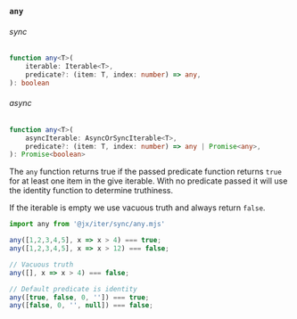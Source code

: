 ### `any`

###### sync

```ts
function any<T>(
    iterable: Iterable<T>,
    predicate?: (item: T, index: number) => any,
): boolean
```

###### async

```ts
function any<T>(
    asyncIterable: AsyncOrSyncIterable<T>,
    predicate?: (item: T, index: number) => any | Promise<any>,
): Promise<boolean>
```


The `any` function returns true if the passed predicate function returns `true`
for at least one item in the give iterable. With no predicate passed it will use the identity function to determine truthiness.

If the iterable is empty we use vacuous truth and always return `false`.


```js
import any from '@jx/iter/sync/any.mjs'

any([1,2,3,4,5], x => x > 4) === true;
any([1,2,3,4,5], x => x > 12) === false;

// Vacuous truth
any([], x => x > 4) === false;

// Default predicate is identity
any([true, false, 0, '']) === true;
any([false, 0, '', null]) === false;
```
